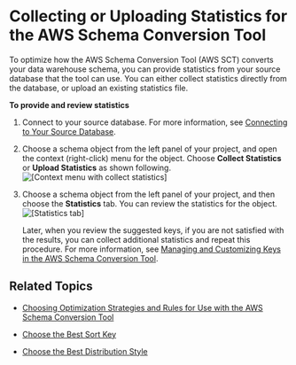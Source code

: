 # Collecting or Uploading Statistics for the AWS Schema Conversion Tool<a name="CHAP_SchemaConversionTool.DW.Statistics"></a>

To optimize how the AWS Schema Conversion Tool \(AWS SCT\) converts your data warehouse schema, you can provide statistics from your source database that the tool can use\. You can either collect statistics directly from the database, or upload an existing statistics file\. 

**To provide and review statistics**

1. Connect to your source database\. For more information, see [Connecting to Your Source Database](CHAP_SchemaConversionTool.GettingStarted.md#CHAP_SchemaConversionTool.Converting.CreateProject)\. 

1. Choose a schema object from the left panel of your project, and open the context \(right\-click\) menu for the object\. Choose **Collect Statistics** or **Upload Statistics** as shown following\.   
![\[Context menu with collect statistics\]](http://docs.aws.amazon.com/SchemaConversionTool/latest/userguide/images/collect-statistics.png)

1. Choose a schema object from the left panel of your project, and then choose the **Statistics** tab\. You can review the statistics for the object\.   
![\[Statistics tab\]](http://docs.aws.amazon.com/SchemaConversionTool/latest/userguide/images/statistics.png)

   Later, when you review the suggested keys, if you are not satisfied with the results, you can collect additional statistics and repeat this procedure\. For more information, see [Managing and Customizing Keys in the AWS Schema Conversion Tool](CHAP_SchemaConversionTool.DW.Keys.md)\. 

## Related Topics<a name="w3ab1c17c17c23b7"></a>

+ [Choosing Optimization Strategies and Rules for Use with the AWS Schema Conversion Tool](CHAP_SchemaConversionTool.DW.Strategy.md)

+ [Choose the Best Sort Key](http://docs.aws.amazon.com/redshift/latest/dg/c_best-practices-sort-key.html)

+ [Choose the Best Distribution Style](http://docs.aws.amazon.com/redshift/latest/dg/c_best-practices-best-dist-key.html)